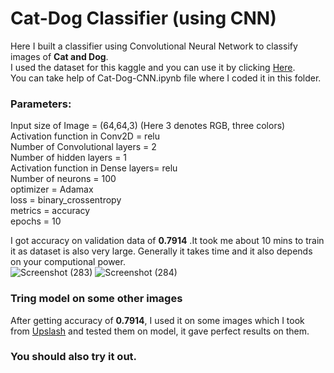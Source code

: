 # Cat-Dog Classifier (using CNN)

Here I built a classifier using Convolutional Neural Network to classify images of **Cat and Dog**.<br>
I used the dataset for this kaggle and you can use it by clicking [Here](https://www.kaggle.com/prasantdixit/cat-dog-cnn/data).<br>
You can take help of Cat-Dog-CNN.ipynb file where I coded it in this folder.<br>

### Parameters:
Input size of Image = (64,64,3) (Here 3 denotes RGB, three colors)<br>
Activation function in Conv2D = relu<br>
Number of Convolutional layers = 2<br>
Number of hidden layers = 1<br>
Activation function in Dense layers= relu<br>
Number of neurons = 100<br>
optimizer = Adamax<br>
loss = binary_crossentropy<br>
metrics = accuracy<br>
epochs = 10<br>

I got accuracy on validation data of **0.7914** .It took me about 10 mins to train it as dataset is also very large. Generally it takes time and it also depends on your computional power.<br>
![Screenshot (283)](https://user-images.githubusercontent.com/54981696/118532065-2dec3700-b764-11eb-86d8-3a514cfa8cf3.png)
![Screenshot (284)](https://user-images.githubusercontent.com/54981696/118532106-347aae80-b764-11eb-8b9e-9908b0ba757a.png)


  
### Tring model on some other images
After getting accuracy of **0.7914**, I used it on some images which I took from [Upslash](unsplash.com) and tested them on model, it gave perfect results on them.<br>

### You should also try it out. 
